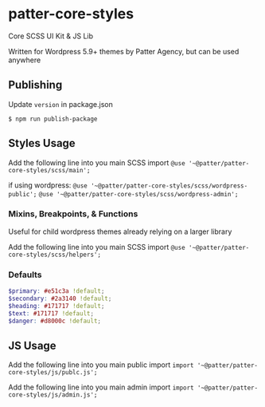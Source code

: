 # patter-core-styles

Core SCSS UI Kit & JS Lib

Written for Wordpress 5.9+ themes by Patter Agency, but can be used anywhere

## Publishing

Update `version` in package.json

`$ npm run publish-package`

## Styles Usage

Add the following line into you main SCSS import
`@use '~@patter/patter-core-styles/scss/main';`

if using wordpress: 
`@use '~@patter/patter-core-styles/scss/wordpress-public';`
`@use '~@patter/patter-core-styles/scss/wordpress-admin';`

### Mixins, Breakpoints, & Functions

Useful for child wordpress themes already relying on a larger library

Add the following line into you main SCSS import
`@use '~@patter/patter-core-styles/scss/helpers';`

### Defaults

```scss
$primary: #e51c3a !default;
$secondary: #2a3140 !default;
$heading: #171717 !default;
$text: #171717 !default;
$danger: #d8000c !default;
```

## JS Usage

Add the following line into you main public import
`import '~@patter/patter-core-styles/js/publc.js';`

Add the following line into you main admin import
`import '~@patter/patter-core-styles/js/admin.js';`
